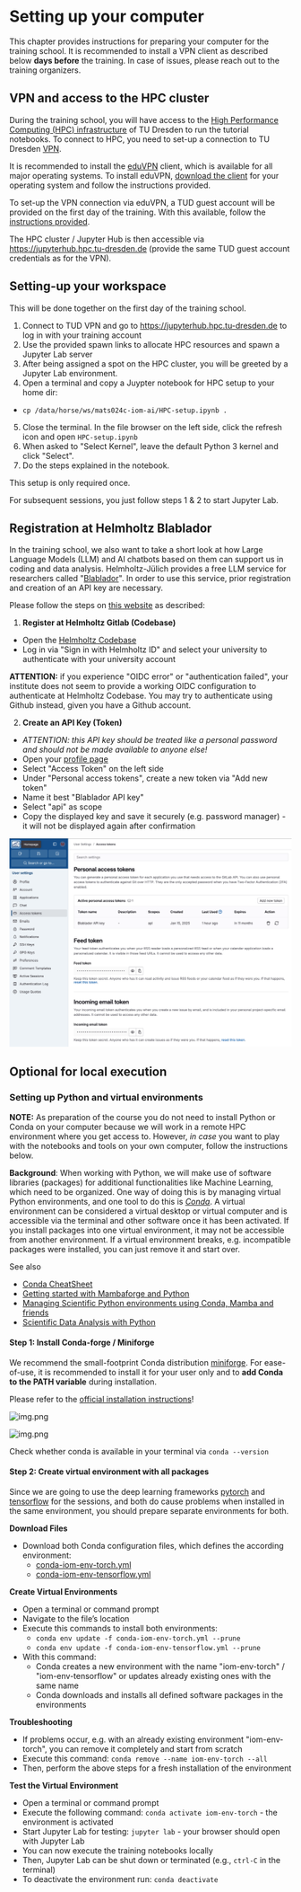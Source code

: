# Setting up your computer

This chapter provides instructions for preparing your computer for the training school. It is recommended to install a VPN client as described below **days before** the training. In case of issues, please reach out to the training organizers.

## VPN and access to the HPC cluster 

During the training school, you will have access to the [High Performance Computing (HPC) infrastructure](https://compendium.hpc.tu-dresden.de/) of TU Dresden to run the tutorial notebooks. To connect to HPC, you need to set-up a connection to TU Dresden [VPN](https://tu-dresden.de/zih/dienste/service-katalog/arbeitsumgebung/zugang_datennetz/vpn?set_language=en). 

It is recommended to install the [eduVPN](https://www.eduvpn.org/) client, which is available for all major operating systems. To install eduVPN, [download the client](https://www.eduvpn.org/client-apps/) for your operating system and follow the instructions provided.

To set-up the VPN connection via eduVPN, a TUD guest account will be provided on the first day of the training. With this available, follow the [instructions provided](https://faq.tickets.tu-dresden.de/otrs/public.pl?Action=PublicFAQZoom;ItemID=1284). 

The HPC cluster / Jupyter Hub is then accessible via https://jupyterhub.hpc.tu-dresden.de (provide the same TUD guest account credentials as for the VPN).

## Setting-up your workspace

This will be done together on the first day of the training school.

1. Connect to TUD VPN and go to https://jupyterhub.hpc.tu-dresden.de to log in with your training account
2. Use the provided spawn links to allocate HPC resources and spawn a Jupyter Lab server
3. After being assigned a spot on the HPC cluster, you will be greeted by a Jupyter Lab environment.
4. Open a terminal and copy a Juypter notebook for HPC setup to your home dir:
  * `cp /data/horse/ws/mats024c-iom-ai/HPC-setup.ipynb .` 
5. Close the terminal. In the file browser on the left side, click the refresh icon and open `HPC-setup.ipynb` 
6. When asked to "Select Kernel", leave the default Python 3 kernel and click "Select".
7. Do the steps explained in the notebook.

This setup is only required once. 

For subsequent sessions, you just follow steps 1 & 2 to start Jupyter Lab.

## Registration at Helmholtz Blablador

In the  training school, we also want to take a short look at how Large Language Models (LLM) and AI chatbots based on them can support us in coding and data analysis. Helmholtz-Jülich provides a free LLM service for researchers called "[Blablador](https://helmholtz-blablador.fz-juelich.de/)". In order to use this service, prior registration and creation of an API key are necessary.

Please follow the steps on [this website](https://sdlaml.pages.jsc.fz-juelich.de/ai/guides/blablador_api_access/) as described:

1. **Register at Helmholtz Gitlab (Codebase)**
* Open the [Helmholtz Codebase](https://codebase.helmholtz.cloud/users/sign_in)
* Log in via "Sign in with Helmholtz ID" and select your university to authenticate with your university account

**ATTENTION:** if you experience "OIDC error" or "authentication failed", your institute does not seem to provide a working OIDC configuration to authenticate at Helmholtz Codebase. You may try to authenticate using Github instead, given you have a Github account.

2. **Create an API Key (Token)**
* _ATTENTION: this API key should be treated like a personal password and should not be made available to anyone else!_
* Open your [profile page](https://codebase.helmholtz.cloud/-/profile/preferences)
* Select "Access Token" on the left side
* Under "Personal access tokens", create a new token via "Add new token"
* Name it best "Blablador API key"
* Select "api" as scope
* Copy the displayed key and save it securely (e.g. password manager) - it will not be displayed again after confirmation

![img.png](helmholtz_api.png)

## Optional for local execution

### Setting up Python and virtual environments

**NOTE:** As preparation of the course you do not need to install Python or Conda on your computer because we will work in a remote HPC environment where you get access to. However, _in case_ you want to play with the notebooks and tools on your own computer, follow the instructions below.

**Background**: When working with Python, we will make use of software libraries (packages) for additional functionalities like Machine Learning, which need to be organized. One way of doing this is by managing virtual Python environments, and one tool to do this is [*Conda*](https://docs.conda.io/projects/conda/en/latest/user-guide/getting-started.html). A virtual environment can be considered a virtual desktop or virtual computer and is accessible via the terminal and other software once it has been activated. If you install packages into one virtual environment, it may not be accessible from another environment. If a virtual environment breaks, e.g. incompatible packages were installed, you can just remove it and start over.

See also
* [Conda CheatSheet](https://docs.conda.io/projects/conda/en/stable/user-guide/cheatsheet.html)
* [Getting started with Mambaforge and Python](https://biapol.github.io/blog/mara_lampert/getting_started_with_mambaforge_and_python/readme.html)
* [Managing Scientific Python environments using Conda, Mamba and friends](https://focalplane.biologists.com/2022/12/08/managing-scientific-python-environments-using-conda-mamba-and-friends/)
* [Scientific Data Analysis with Python](https://youtu.be/MOEPe9TGBK0)

#### Step 1: Install Conda-forge / Miniforge
We recommend the small-footprint Conda distribution [miniforge](https://conda-forge.org/download/). For ease-of-use, it is recommended to install it for your user only and to **add Conda to the PATH variable** during installation. 

Please refer to the [official installation instructions](https://github.com/conda-forge/miniforge)!

![img.png](miniforge1.png)

![img.png](miniforge2.png)

Check whether conda is available in your terminal via `conda --version`

#### Step 2: Create virtual environment with all packages

Since we are going to use the deep learning frameworks [pytorch](https://pytorch.org/) and [tensorflow](https://www.tensorflow.org/) for the sessions, and both do cause problems when installed in the same environment, you should prepare separate environments for both.

**Download Files**
* Download both Conda configuration files, which defines the according environment: 
  * [conda-iom-env-torch.yml](conda-iom-env-torch.yml)
  * [conda-iom-env-tensorflow.yml](conda-iom-env-tensorflow.yml)

**Create Virtual Environments**
* Open a terminal or command prompt
* Navigate to the file’s location
* Execute this commands to install both environments: 
  * `conda env update -f conda-iom-env-torch.yml --prune`
  * `conda env update -f conda-iom-env-tensorflow.yml --prune`
* With this command:
  * Conda creates a new environment with the name "iom-env-torch" /  "iom-env-tensorflow" or updates already existing ones with the same name
  * Conda downloads and installs all defined software packages in the environments

**Troubleshooting**
* If problems occur, e.g. with an already existing environment "iom-env-torch", you can remove it completely and start from scratch
* Execute this command: `conda remove --name iom-env-torch --all`
* Then, perform the above steps for a fresh installation of the environment

**Test the Virtual Environment**
* Open a terminal or command prompt
* Execute the following command: `conda activate iom-env-torch` - the environment is activated
* Start Jupyter Lab for testing: `jupyter lab` - your browser should open with Jupyter Lab
* You can now execute the training notebooks locally
* Then, Jupyter Lab can be shut down or terminated (e.g., `ctrl-C` in the terminal)
* To deactivate the environment run: `conda deactivate`

